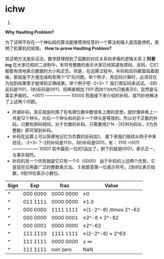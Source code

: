 # ichw
1.
**Why Haulting Problem?**
  
  为了证明不存在一个神仙般的算法能够预测任意的一个算法和输入是否能停机，表明了机算机的局限。
**How to prove Haulting Problem?**

 其证明方法是反证法，数学原理用到了函数的对应关系和矛盾的逻辑关系
2.**科普ing**
  在大家已知的二进制中，有符号整数的表示大家已经知道有原码、反码，它们都能有效地表示数据的大小和正负。但是，在运算过程中，补码和反码都面临着困难，那就是不方便加减和有两个“0”的问题。举个例子，用反码计算时，必须将仅为加到结果里才能得到正确结果。举个例子吧 -2+3=？ 我们用反码来试试。-2的反码是1101，3的反码是0011，将两者相加
   1101  而四个bit内只能表示0，显然是与事实矛盾的。
  +0011
  ——————
  10000
  而我接下来介绍的补码，就巧妙地解决了上述两个问题。
  - 所谓补码，其实就是利用了在有限位数中数值有上限的思想，就好像钟表上一共是12个钟头，向后一个钟头和向前十一个钟头是等效的。所以对于正数的补码，只要和原码相同。对于负数的补码，只需要用2^N - |X|(N为码长，X为负整数）即可得到补码。
  - 补码在运算上可以简便地记忆为负数的反码加1。
  接下来我们继续从例子中来验证。-2+3=？-2的补码是1110，3的补码是0011，有：
   1110
  +0011
  ——————
  10001   其中最前一位的1溢出了，剩下的就是0001，表示正一，与事实相符。
  - 补码的另一个优势就是它只有一个0（0000）
  由于补码的上述两个优势，它是现在应用最广泛的整数表示法。
 3.依题意第一位表示符号，2到8位表示指数，9到16位表示小数位。
  
  |Sign|Exp|frac|Value|
  |-----|-----|-----|-----|
  |*|000 0000|0000 0000|±0|
  |*|011 1111|0000 0000|±1.0|
  |*|000 0000|1111 1111|±(1-2^-8) $/times$ 2^-62|
  |*|000 0000|0000 0001|±2^-8 $\times$ 2^-62|
  |*|000 0001|0000 0000|±2^-62|
  |*|111 1110|1111 1111|±(2-2^-8) $\times$ 2^63|
  |*|111 1111|0000 0000|± $\infty$|
  |*|111 1111|non zero|NaN|
